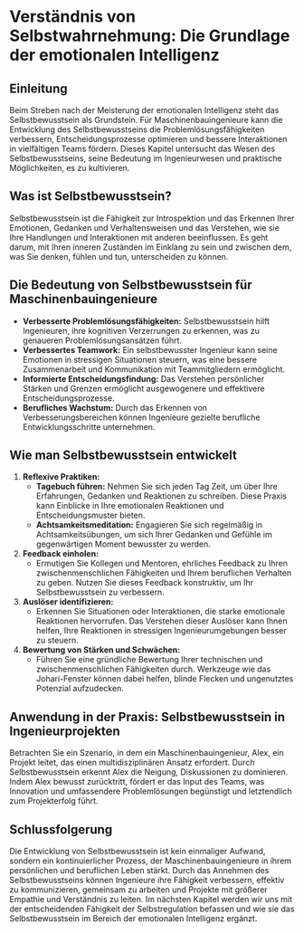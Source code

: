 # Verständnis von Selbstwahrnehmung: Die Grundlage der emotionalen Intelligenz

## Einleitung

Beim Streben nach der Meisterung der emotionalen Intelligenz steht das Selbstbewusstsein als Grundstein. Für Maschinenbauingenieure kann die Entwicklung des Selbstbewusstseins die Problemlösungsfähigkeiten verbessern, Entscheidungsprozesse optimieren und bessere Interaktionen in vielfältigen Teams fördern. Dieses Kapitel untersucht das Wesen des Selbstbewusstseins, seine Bedeutung im Ingenieurwesen und praktische Möglichkeiten, es zu kultivieren.

## Was ist Selbstbewusstsein?

Selbstbewusstsein ist die Fähigkeit zur Introspektion und das Erkennen Ihrer Emotionen, Gedanken und Verhaltensweisen und das Verstehen, wie sie Ihre Handlungen und Interaktionen mit anderen beeinflussen. Es geht darum, mit Ihren inneren Zuständen im Einklang zu sein und zwischen dem, was Sie denken, fühlen und tun, unterscheiden zu können.

## Die Bedeutung von Selbstbewusstsein für Maschinenbauingenieure

* **Verbesserte Problemlösungsfähigkeiten:** Selbstbewusstsein hilft Ingenieuren, ihre kognitiven Verzerrungen zu erkennen, was zu genaueren Problemlösungsansätzen führt.
* **Verbessertes Teamwork:** Ein selbstbewusster Ingenieur kann seine Emotionen in stressigen Situationen steuern, was eine bessere Zusammenarbeit und Kommunikation mit Teammitgliedern ermöglicht.
* **Informierte Entscheidungsfindung:** Das Verstehen persönlicher Stärken und Grenzen ermöglicht ausgewogenere und effektivere Entscheidungsprozesse.
* **Berufliches Wachstum:** Durch das Erkennen von Verbesserungsbereichen können Ingenieure gezielte berufliche Entwicklungsschritte unternehmen.

## Wie man Selbstbewusstsein entwickelt

1. **Reflexive Praktiken:**
    * **Tagebuch führen:** Nehmen Sie sich jeden Tag Zeit, um über Ihre Erfahrungen, Gedanken und Reaktionen zu schreiben. Diese Praxis kann Einblicke in Ihre emotionalen Reaktionen und Entscheidungsmuster bieten.
    * **Achtsamkeitsmeditation:** Engagieren Sie sich regelmäßig in Achtsamkeitsübungen, um sich Ihrer Gedanken und Gefühle im gegenwärtigen Moment bewusster zu werden.
2. **Feedback einholen:**
    * Ermutigen Sie Kollegen und Mentoren, ehrliches Feedback zu Ihren zwischenmenschlichen Fähigkeiten und Ihrem beruflichen Verhalten zu geben. Nutzen Sie dieses Feedback konstruktiv, um Ihr Selbstbewusstsein zu verbessern.
3. **Auslöser identifizieren:**
    * Erkennen Sie Situationen oder Interaktionen, die starke emotionale Reaktionen hervorrufen. Das Verstehen dieser Auslöser kann Ihnen helfen, Ihre Reaktionen in stressigen Ingenieurumgebungen besser zu steuern.
4. **Bewertung von Stärken und Schwächen:**
    * Führen Sie eine gründliche Bewertung Ihrer technischen und zwischenmenschlichen Fähigkeiten durch. Werkzeuge wie das Johari-Fenster können dabei helfen, blinde Flecken und ungenutztes Potenzial aufzudecken.

## Anwendung in der Praxis: Selbstbewusstsein in Ingenieurprojekten

Betrachten Sie ein Szenario, in dem ein Maschinenbauingenieur, Alex, ein Projekt leitet, das einen multidisziplinären Ansatz erfordert. Durch Selbstbewusstsein erkennt Alex die Neigung, Diskussionen zu dominieren. Indem Alex bewusst zurücktritt, fördert er das Input des Teams, was Innovation und umfassendere Problemlösungen begünstigt und letztendlich zum Projekterfolg führt.

## Schlussfolgerung

Die Entwicklung von Selbstbewusstsein ist kein einmaliger Aufwand, sondern ein kontinuierlicher Prozess, der Maschinenbauingenieure in ihrem persönlichen und beruflichen Leben stärkt. Durch das Annehmen des Selbstbewusstseins können Ingenieure ihre Fähigkeit verbessern, effektiv zu kommunizieren, gemeinsam zu arbeiten und Projekte mit größerer Empathie und Verständnis zu leiten. Im nächsten Kapitel werden wir uns mit der entscheidenden Fähigkeit der Selbstregulation befassen und wie sie das Selbstbewusstsein im Bereich der emotionalen Intelligenz ergänzt.